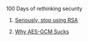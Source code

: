 100 Days of rethinking security

1. <a href="https://blog.trailofbits.com/2019/07/08/fuck-rsa/" target="_blank">Seriously, stop using RSA</a>

2. <a href="https://soatok.blog/2020/05/13/why-aes-gcm-sucks/" target="_blank">Why AES-GCM Sucks</a>
